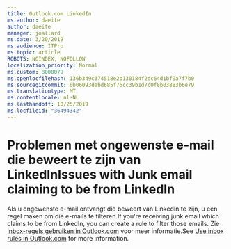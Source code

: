 ```yaml
---
title: Outlook.com LinkedIn
ms.author: daeite
author: daeite
manager: joallard
ms.date: 3/20/2019
ms.audience: ITPro
ms.topic: article
ROBOTS: NOINDEX, NOFOLLOW
localization_priority: Normal
ms.custom: 8000079
ms.openlocfilehash: 136b349c374518e2b130184f2dc64d1bf9a7f7b0
ms.sourcegitcommit: 0b06093dabd685f76cc39b1d7c0f8b03883b6e79
ms.translationtype: MT
ms.contentlocale: nl-NL
ms.lasthandoff: 10/25/2019
ms.locfileid: "36494342"
---
```

# <a name="issues-with-junk-email-claiming-to-be-from-linkedin"></a><span data-ttu-id="62307-102">Problemen met ongewenste e-mail die beweert te zijn van LinkedIn</span><span class="sxs-lookup"><span data-stu-id="62307-102">Issues with Junk email claiming to be from LinkedIn</span></span>

<span data-ttu-id="62307-103">Als u ongewenste e-mail ontvangt die beweert van LinkedIn te zijn, u een regel maken om die e-mails te filteren.</span><span class="sxs-lookup"><span data-stu-id="62307-103">If you're receiving junk email which claims to be from LinkedIn, you can create a rule to filter those emails.</span></span>
<span data-ttu-id="62307-104">Zie [inbox-regels gebruiken in Outlook.com](https://aka.ms/OutlookComInboxRules) voor meer informatie.</span><span class="sxs-lookup"><span data-stu-id="62307-104">See [Use inbox rules in Outlook.com](https://aka.ms/OutlookComInboxRules) for more information.</span></span>


